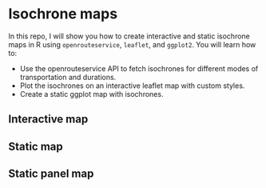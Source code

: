 # Isochrone maps
In this repo, I will show you how to create interactive and static isochrone maps in R using `openrouteservice`, `leaflet`, and `ggplot2`.
You will learn how to:

- Use the openrouteservice API to fetch isochrones for different modes of transportation and durations.
- Plot the isochrones on an interactive leaflet map with custom styles.
- Create a static ggplot map with isochrones.


## Interactive map

## Static map

## Static panel map
